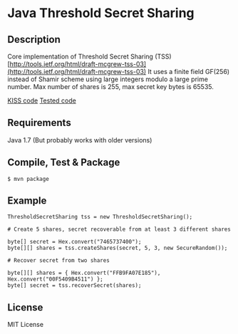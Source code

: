 Java Threshold Secret Sharing
===

## Description
Core implementation of Threshold Secret Sharing (TSS) [http://tools.ietf.org/html/draft-mcgrew-tss-03](http://tools.ietf.org/html/draft-mcgrew-tss-03)
  It uses a finite field GF(256) instead of Shamir scheme using large integers modulo a large prime number. 
  Max number of shares is 255, max secret key bytes is 65535. 

  [KISS code](https://github.com/antik10ud/threshold-secret-sharing/blob/master/src/main/java/com/k10ud/cryptography/tss/core/ThresholdSecretSharing.java)
  [Tested code](https://github.com/antik10ud/threshold-secret-sharing/blob/master/src/test/java/com/k10ud/cryptography/tss/core/ThresholdSecretSharingTest.java)


## Requirements
Java 1.7 (But probably works with older versions) 

## Compile, Test & Package
    $ mvn package

## Example
    ThresholdSecretSharing tss = new ThresholdSecretSharing();

    # Create 5 shares, secret recoverable from at least 3 different shares

	byte[] secret = Hex.convert("7465737400");
	byte[][] shares = tss.createShares(secret, 5, 3, new SecureRandom());

    # Recover secret from two shares
	
	byte[][] shares = { Hex.convert("FFB9FA07E185"), Hex.convert("00F5409B4511") };
	byte[] secret = tss.recoverSecret(shares);
		
		
## License
MIT License